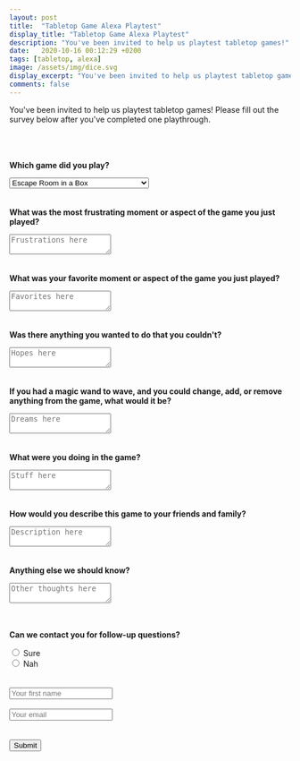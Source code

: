 ```yaml
---
layout: post
title:  "Tabletop Game Alexa Playtest"
display_title: "Tabletop Game Alexa Playtest"
description: "You've been invited to help us playtest tabletop games!"
date:   2020-10-16 00:12:29 +0200
tags: [tabletop, alexa]
image: /assets/img/dice.svg
display_excerpt: "You've been invited to help us playtest tabletop games!"
comments: false
---
```

You've been invited to help us playtest tabletop games! Please fill out the survey below after you've completed one playthrough.

<form action="https://formspree.io/f/xwkwvrnr" method="POST">
  <br><br><br>
  <input type="hidden" name="_subject" value="New submission!" />
  <label for="games"><b>Which game did you play?</b></label>
  <p></p>
  <select id="games" name="games">
    <option value="azul">Escape Room in a Box</option>
    <option value="stnoire">St. Noire</option>
    <option value="know">Know!</option>
    <option value="betrayal">Betrayal at the House on the Hill</option>
    <option value="danger">House of Danger, Ch. 1</option>
    <option value="clue">Clue</option>
    <option value="songquiz">Song Quiz</option>
    <option value="cyoa">Choose Your Own Adventure on Alexa</option>    
  </select>
  <br><br><br>
  <label for="q1"><b>What was the most frustrating moment or aspect of the game you just played?</b></label>
  <p></p>
  <textarea name="q1" required placeholder="Frustrations here"></textarea>
  <br><br><br>
  <label for="q2"><b>What was your favorite moment or aspect of the game you just played?</b></label>
  <p></p>
  <textarea name="q2" required placeholder="Favorites here"></textarea>
  <br><br><br>
  <label for="q3"><b>Was there anything you wanted to do that you couldn't?</b></label>
  <p></p>
  <textarea name="q3" required placeholder="Hopes here"></textarea>
  <br><br><br>
  <label for="q4"><b>If you had a magic wand to wave, and you could change, add, or remove anything from the game, what would it be?</b></label>
  <p></p>
  <textarea name="q4" required placeholder="Dreams here"></textarea>
  <br><br><br>
  <label for="q5"><b>What were you doing in the game?</b></label>
  <p></p>
  <textarea name="q5" required placeholder="Stuff here"></textarea>
  <br><br><br>
  <label for="q6"><b>How would you describe this game to your friends and family?</b></label>
  <p></p>
  <textarea name="q6" required placeholder="Description here"></textarea>
  <br><br><br>
  <label for="q7"><b>Anything else we should know?</b></label>
  <p></p>
  <textarea name="q7" placeholder="Other thoughts here"></textarea>
  <br><br><br>
  <p><b>Can we contact you for follow-up questions?</b></p>
  <input type="radio" id="yes" name="yes" value="1">
  <label for="yes">Sure</label><br>
  <input type="radio" id="no" name="no" value="0">
  <label for="no">Nah</label><br>
  <br><br>
  <input type="text" name="name" placeholder="Your first name" />
  <br><br>
  <input type="email" name="_replyto" placeholder="Your email" />
  <br><br><br>
  <button type="submit">Submit</button>
</form>
